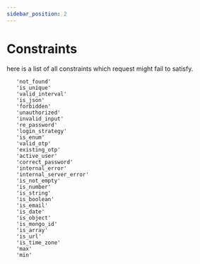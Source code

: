 ```yaml
---
sidebar_position: 2
---
```


# Constraints

here is a list of all constraints which request might fail to satisfy.

```list
   'not_found'
   'is_unique'
   'valid_interval'
   'is_json'
   'forbidden'
   'unauthorized'
   'invalid_input'
   're_password'
   'login_strategy'
   'is_enum'
   'valid_otp'
   'existing_otp'
   'active_user'
   'correct_password'
   'internal_error'
   'internal_server_error'
   'is_not_empty'
   'is_number'
   'is_string'
   'is_boolean'
   'is_email'
   'is_date'
   'is_object'
   'is_mongo_id'
   'is_array'
   'is_url'
   'is_time_zone'
   'max'
   'min'
```
